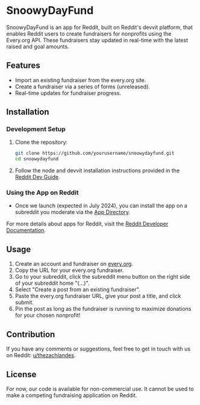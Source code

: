 # SnoowyDayFund

SnoowyDayFund is an app for Reddit, built on Reddit's devvit platform, that enables Reddit users to create fundraisers for nonprofits using the Every.org API. These fundraisers stay updated in real-time with the latest raised and goal amounts.

## Features

- Import an existing fundraiser from the every.org site.
- Create a fundraiser via a series of forms (unreleased).
- Real-time updates for fundraiser progress.

## Installation

### Development Setup

1. Clone the repository:
    ```sh
    git clone https://github.com/yourusername/snoowydayfund.git
    cd snoowydayfund
    ```

2. Follow the node and devvit installation instructions provided in the [Reddit Dev Guide](https://developers.reddit.com/docs/next/dev_guide).

### Using the App on Reddit

- Once we launch (expected in July 2024), you can install the app on a subreddit you moderate via the [App Directory](https://developers.reddit.com/apps/snoowy-day-fund).

For more details about apps for Reddit, visit the [Reddit Developer Documentation](https://developers.reddit.com/docs/next/mod_resources).

## Usage

1. Create an account and fundraiser on [every.org](https://every.org).
2. Copy the URL for your every.org fundraiser.
3. Go to your subreddit, click the subreddit menu button on the right side of your subreddit home "(...)".
4. Select "Create a post from an existing fundraiser".
5. Paste the every.org fundraiser URL, give your post a title, and click submit.
6. Pin the post as long as the fundraiser is running to maximize donations for your chosen nonprofit!

## Contribution

If you have any comments or suggestions, feel free to get in touch with us on Reddit: [u/thezachlandes](https://www.reddit.com/user/thezachlandes).

## License

For now, our code is available for non-commercial use. It cannot be used to make a competing fundraising application on Reddit.
